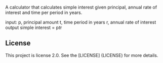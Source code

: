 A calculator that calculates simple interest given principal, annual rate of interest and time per period in years.

input:
  p, principal amount
  t, time period in years
  r, annual rate of interest
output
  simple interest = p*t*r

## License

This project is license 2.0. See the [LICENSE] (LICENSE)
for more details.
